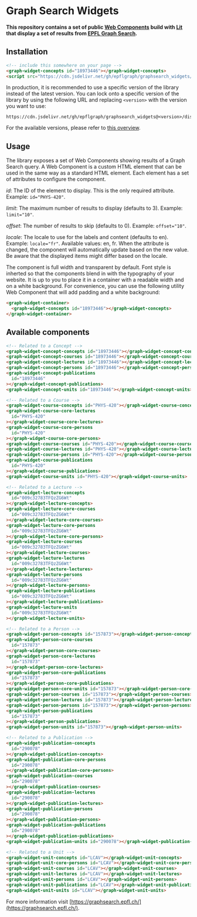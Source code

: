 # Graph Search Widgets

**This repository contains a set of public [Web Components](https://developer.mozilla.org/en-US/docs/Web/API/Web_components) build with [Lit](https://lit.dev/) that display a set of results from [EPFL Graph Search](https://graphsearch.epfl.ch/).**

## Installation

```html
<!-- include this somewhere on your page -->
<graph-widget-concepts id="18973446"></graph-widget-concepts>
<script src="https://cdn.jsdelivr.net/gh/epflgraph/graphsearch_widgets/dist/index.js"></script>
```

In production, it is recommended to use a specific version of the library instead of the latest version. You can lock onto a specific version of the library by using the following URL and replacing `<version>` with the version you want to use:

```
https://cdn.jsdelivr.net/gh/epflgraph/graphsearch_widgets@<version>/dist/index.js
```

For the available versions, please refer to [this overview](https://github.com/epflgraph/graphsearch_widgets/tags).

## Usage

The library exposes a set of Web Components showing results of a Graph Search query. A Web Component is a custom HTML element that can be used in the same way as a standard HTML element. Each element has a set of attributes to configure the component.

_id_: The ID of the element to display. This is the only required attribute. Example: `id="PHYS-420"`.

_limit_: The maximum number of results to display (defaults to 3). Example: `limit="10"`.

_offset_: The number of results to skip (defaults to 0). Example: `offset="10"`.

_locale_: The locale to use for the labels and content (defaults to en). Example: `locale="fr"`. Available values: en, fr. When the attribute is changed, the component will automatically update based on the new value. Be aware that the displayed items might differ based on the locale.

The component is full width and transparent by default. Font style is inherted so that the components blend in with the typography of your website. It is up to you to place it in a container with a readable width and on a white background. For convenience, you can use the following utility Web Component that will add padding and a white background:

```html
<graph-widget-container>
  <graph-widget-concepts id="18973446"></graph-widget-concepts>
</graph-widget-container>
```

## Available components

```html
<!-- Related to a Concept -->
<graph-widget-concept-concepts id="18973446"></graph-widget-concept-concepts>
<graph-widget-concept-courses id="18973446"></graph-widget-concept-courses>
<graph-widget-concept-lectures id="18973446"></graph-widget-concept-lectures>
<graph-widget-concept-persons id="18973446"></graph-widget-concept-persons>
<graph-widget-concept-publications
  id="18973446"
></graph-widget-concept-publications>
<graph-widget-concept-units id="18973446"></graph-widget-concept-units>

<!-- Related to a Course -->
<graph-widget-course-concepts id="PHYS-420"></graph-widget-course-concepts>
<graph-widget-course-core-lectures
  id="PHYS-420"
></graph-widget-course-core-lectures>
<graph-widget-course-core-persons
  id="PHYS-420"
></graph-widget-course-core-persons>
<graph-widget-course-courses id="PHYS-420"></graph-widget-course-courses>
<graph-widget-course-lectures id="PHYS-420"></graph-widget-course-lectures>
<graph-widget-course-persons id="PHYS-420"></graph-widget-course-persons>
<graph-widget-course-publications
  id="PHYS-420"
></graph-widget-course-publications>
<graph-widget-course-units id="PHYS-420"></graph-widget-course-units>

<!-- Related to a Lecture -->
<graph-widget-lecture-concepts
  id="009c32783TFQzZG6Wt"
></graph-widget-lecture-concepts>
<graph-widget-lecture-core-courses
  id="009c32783TFQzZG6Wt"
></graph-widget-lecture-core-courses>
<graph-widget-lecture-core-persons
  id="009c32783TFQzZG6Wt"
></graph-widget-lecture-core-persons>
<graph-widget-lecture-courses
  id="009c32783TFQzZG6Wt"
></graph-widget-lecture-courses>
<graph-widget-lecture-lectures
  id="009c32783TFQzZG6Wt"
></graph-widget-lecture-lectures>
<graph-widget-lecture-persons
  id="009c32783TFQzZG6Wt"
></graph-widget-lecture-persons>
<graph-widget-lecture-publications
  id="009c32783TFQzZG6Wt"
></graph-widget-lecture-publications>
<graph-widget-lecture-units
  id="009c32783TFQzZG6Wt"
></graph-widget-lecture-units>

<!-- Related to a Person -->
<graph-widget-person-concepts id="157873"></graph-widget-person-concepts>
<graph-widget-person-core-courses
  id="157873"
></graph-widget-person-core-courses>
<graph-widget-person-core-lectures
  id="157873"
></graph-widget-person-core-lectures>
<graph-widget-person-core-publications
  id="157873"
></graph-widget-person-core-publications>
<graph-widget-person-core-units id="157873"></graph-widget-person-core-units>
<graph-widget-person-courses id="157873"></graph-widget-person-courses>
<graph-widget-person-lectures id="157873"></graph-widget-person-lectures>
<graph-widget-person-persons id="157873"></graph-widget-person-persons>
<graph-widget-person-publications
  id="157873"
></graph-widget-person-publications>
<graph-widget-person-units id="157873"></graph-widget-person-units>

<!-- Related to a Publication -->
<graph-widget-publication-concepts
  id="290078"
></graph-widget-publication-concepts>
<graph-widget-publication-core-persons
  id="290078"
></graph-widget-publication-core-persons>
<graph-widget-publication-courses
  id="290078"
></graph-widget-publication-courses>
<graph-widget-publication-lectures
  id="290078"
></graph-widget-publication-lectures>
<graph-widget-publication-persons
  id="290078"
></graph-widget-publication-persons>
<graph-widget-publication-publications
  id="290078"
></graph-widget-publication-publications>
<graph-widget-publication-units id="290078"></graph-widget-publication-units>

<!-- Related to a Unit -->
<graph-widget-unit-concepts id="LCAV"></graph-widget-unit-concepts>
<graph-widget-unit-core-persons id="LCAV"></graph-widget-unit-core-persons>
<graph-widget-unit-courses id="LCAV"></graph-widget-unit-courses>
<graph-widget-unit-lectures id="LCAV"></graph-widget-unit-lectures>
<graph-widget-unit-persons id="LCAV"></graph-widget-unit-persons>
<graph-widget-unit-publications id="LCAV"></graph-widget-unit-publications>
<graph-widget-unit-units id="LCAV"></graph-widget-unit-units>
```

For more information visit [https://graphsearch.epfl.ch/](https://graphsearch.epfl.ch/).
